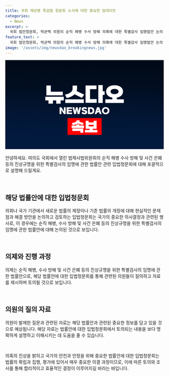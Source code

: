 ```yaml
---
title: 국회 채상병 특검법 청문회 소식에 대한 중요한 업데이트
categories:
  - News
excerpt: >
  국회 법안청문회, 박균택 의원의 순직 해병 수사 방해 의혹에 대한 특별검사 임명법안 논의
feature_text: >
  국회 법안청문회, 박균택 의원의 순직 해병 수사 방해 의혹에 대한 특별검사 임명법안 논의
image: '/assets/img/newsdao_breakingnews.jpg'
---
```


<p><img src="/assets/img/newsdao_breakingnews.jpg" alt="implanttips 속보" /></p>

<p>안녕하세요. 여의도 국회에서 열린 법제사법위원회의 순직 해병 수사 방해 및 사건 은폐 등의 진상규명을 위한 특별검사의 임명에 관한 법률안 관련 입법청문회에 대해 포괄적으로 설명해 드릴게요.</p>

<p data-ke-size="size16">&nbsp;</p>

<h2 data-ke-size="size26">해당 법률안에 대한 입법청문회</h2>

<p>의회나 국가 기관에서 새로운 법률의 제정이나 기존 법률의 개정에 대해 현실적인 문제점과 해결 방안을 논의하고 검토하는 입법청문회는 국가의 중요한 의사결정과 관련된 행사로, 이 경우에는 순직 해병, 수사 방해 및 사건 은폐 등의 진상규명을 위한 특별검사의 임명에 관한 법률안에 대해 논의된 것으로 보입니다.</p>

<p data-ke-size="size16">&nbsp;</p>

<h2 data-ke-size="size26">의제와 진행 과정</h2>

<p>의제는 순직 해병, 수사 방해 및 사건 은폐 등의 진상규명을 위한 특별검사의 임명에 관한 법률안으로, 해당 법률안에 대한 입법청문회를 통해 관련된 의원들이 질의하고 자료를 제시하며 토의될 것으로 보입니다.</p>

<p data-ke-size="size16">&nbsp;</p>

<h2 data-ke-size="size26">의원의 질의 자료</h2>

<p>의원이 발제한 질문과 관련된 자료는 해당 법률안과 관련된 중요한 정보를 담고 있을 것으로 예상됩니다. 해당 자료는 법률안에 대한 입법청문회에서 토의되는 내용을 보다 명확하게 설명하고 이해시키는 데 도움을 줄 수 있습니다.</p>

<p data-ke-size="size16">&nbsp;</p>

<p>의혹의 진상을 밝히고 국가의 안전과 안정을 위해 중요한 법률안에 대한 입법청문회는 법률의 확립과 집행, 평가에 있어서 매우 중요한 의결 과정이므로, 이에 따른 토의와 조사를 통해 합리적이고 효율적인 결정이 이루어지길 바라는 바입니다.</p>

